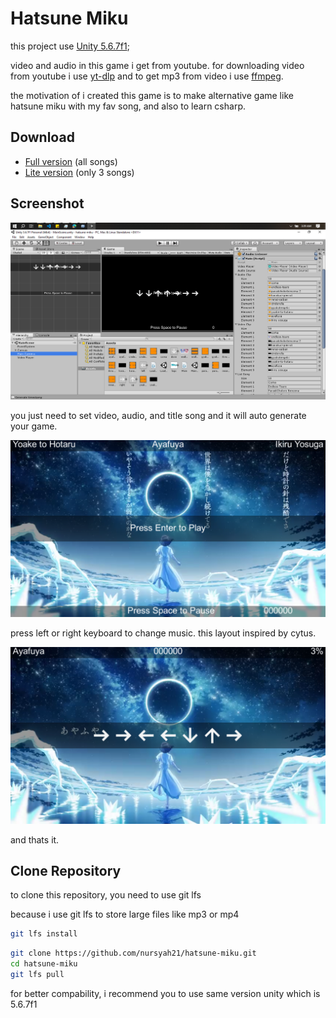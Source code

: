 # Hatsune Miku

this project use [Unity 5.6.7f1](https://unity.com/releases/editor/archive);

video and audio in this game i get from youtube. 
for downloading video from youtube i use [yt-dlp](https://github.com/yt-dlp/yt-dlp?tab=readme-ov-file#installation) and to get mp3 from video i use [ffmpeg](https://ffmpeg.org/download.html).

the motivation of i created this game is to make alternative game like hatsune miku with my fav song,
and also to learn csharp. 


## Download

- [Full version](https://github.com/nursyah21/hatsune-miku/releases/tag/latest) (all songs)
- [Lite version](https://github.com/nursyah21/hatsune-miku/releases/tag/latest-lite) (only 3 songs)


## Screenshot
![image](./ssEditor.png)

you just need to set video, audio, and title song and it will auto generate your game.

![image](./ssGame1.png)

press left or right keyboard to change music. this layout inspired by cytus.

![image](./ssGame2.png)

and thats it.

## Clone Repository

to clone this repository, you need to use git lfs 

because i use git lfs to store large files like mp3 or mp4

```bash
git lfs install
```

```bash
git clone https://github.com/nursyah21/hatsune-miku.git
cd hatsune-miku
git lfs pull
```

for better compability, i recommend you to use same version unity which is 5.6.7f1